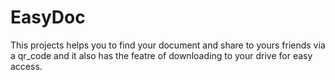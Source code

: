 # EasyDoc

This projects helps you to find your document and share to yours friends via a qr_code and it also has the featre of downloading to your drive for easy access.
